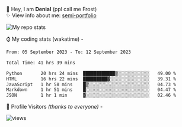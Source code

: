 🤚 Hey, I am **Denial** (ppl call me Frost)  
✨ View info about me: [semi-portfolio](https://frostx.is-a.dev)

<img alt="My repo stats" src="https://github-readme-stats.vercel.app/api?username=FrostX-Official&show_icons=true&theme=radical">

⌚ My coding stats (wakatime) -

<!--START_SECTION:waka-->

```txt
From: 05 September 2023 - To: 12 September 2023

Total Time: 41 hrs 39 mins

Python       20 hrs 24 mins  ████████████▒░░░░░░░░░░░░   49.00 %
HTML         16 hrs 22 mins  █████████▓░░░░░░░░░░░░░░░   39.31 %
JavaScript   1 hr 58 mins    █▒░░░░░░░░░░░░░░░░░░░░░░░   04.73 %
Markdown     1 hr 51 mins    █░░░░░░░░░░░░░░░░░░░░░░░░   04.47 %
JSON         1 hr 1 min      ▓░░░░░░░░░░░░░░░░░░░░░░░░   02.46 %
```

<!--END_SECTION:waka-->

🧥 Profile Visitors *(thanks to everyone)* -  
  
<!--![visitors](https://visitor-badge.glitch.me/badge?page_id=FrostX-Official.FrostX-Official)-->
![views](https://komarev.com/ghpvc/?username=FrostX-Official&color=blueviolet&style=for-the-badge&label=sussy+viewers)
